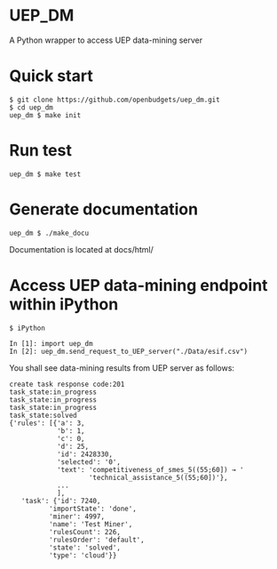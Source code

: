 # UEP_DM
A Python wrapper to access UEP data-mining server

# Quick start
```
$ git clone https://github.com/openbudgets/uep_dm.git
$ cd uep_dm
uep_dm $ make init
```

# Run test
```
uep_dm $ make test
```

# Generate documentation
```
uep_dm $ ./make_docu
```
Documentation is located at docs/html/

# Access UEP data-mining endpoint within iPython

```
$ iPython

In [1]: import uep_dm
In [2]: uep_dm.send_request_to_UEP_server("./Data/esif.csv")
```
You shall see data-mining results from UEP server as follows:
```
create task response code:201
task_state:in_progress
task_state:in_progress
task_state:in_progress
task_state:solved
{'rules': [{'a': 3,
            'b': 1,
            'c': 0,
            'd': 25,
            'id': 2428330,
            'selected': '0',
            'text': 'competitiveness_of_smes_5((55;60]) → '
                    'technical_assistance_5((55;60])'},
            ...
            ],
   'task': {'id': 7240,
          'importState': 'done',
          'miner': 4997,
          'name': 'Test Miner',
          'rulesCount': 226,
          'rulesOrder': 'default',
          'state': 'solved',
          'type': 'cloud'}}
```